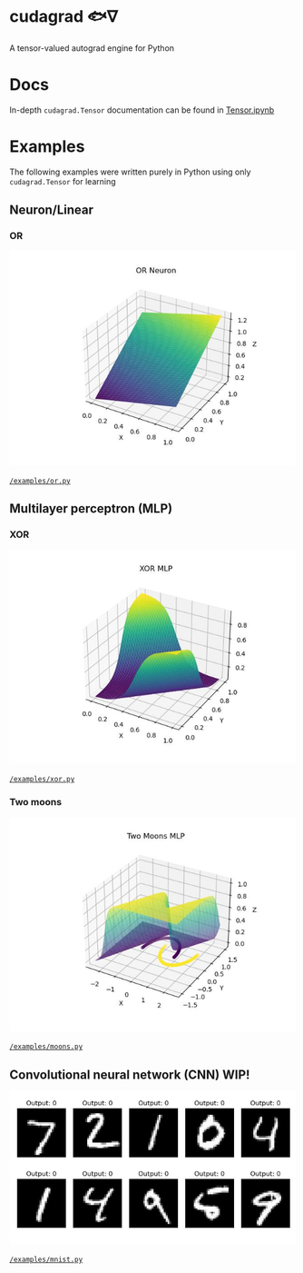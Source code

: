 # cudagrad 🐟∇

A tensor-valued autograd engine for Python

# Docs

In-depth `cudagrad.Tensor` documentation can be found in [Tensor.ipynb](./Tensor.ipynb)

# Examples

The following examples were written purely in Python using only `cudagrad.Tensor` for learning

## Neuron/Linear

### OR

![](examples/plots/or-3d.jpg)

[`/examples/or.py`](https://github.com/yrmo/cudagrad/blob/main/examples/or.py)

## Multilayer perceptron (MLP)

### XOR

![](examples/plots/xor-3d.jpg)

[`/examples/xor.py`](https://github.com/yrmo/cudagrad/blob/main/examples/xor.py)

### Two moons

![](examples/plots/moons-3d.jpg)

[`/examples/moons.py`](https://github.com/yrmo/cudagrad/blob/main/examples/moons.py)

## Convolutional neural network (CNN) WIP!

![](examples/plots/mnist-grid.jpg)

[`/examples/mnist.py`](https://github.com/yrmo/cudagrad/blob/main/examples/mnist.py)
